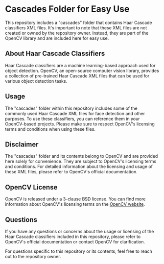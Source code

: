 # Cascades Folder for Easy Use

This repository includes a "cascades" folder that contains Haar Cascade classifiers XML files. It's important to note that these XML files are not created or owned by the repository owner. Instead, they are part of the OpenCV library and are included here for easy use.

## About Haar Cascade Classifiers

Haar Cascade classifiers are a machine learning-based approach used for object detection. OpenCV, an open-source computer vision library, provides a collection of pre-trained Haar Cascade XML files that can be used for various object detection tasks.

## Usage

The "cascades" folder within this repository includes some of the commonly used Haar Cascade XML files for face detection and other purposes. To use these classifiers, you can reference them in your OpenCV-based projects. Please make sure to respect OpenCV's licensing terms and conditions when using these files.

## Disclaimer

The "cascades" folder and its contents belong to OpenCV and are provided here solely for convenience. They are subject to OpenCV's licensing terms and conditions. For detailed information about the licensing and usage of these XML files, please refer to OpenCV's official documentation.

## OpenCV License

OpenCV is released under a 3-clause BSD license. You can find more information about OpenCV's licensing terms on the [OpenCV website](https://opencv.org/license/).

## Questions

If you have any questions or concerns about the usage or licensing of the Haar Cascade classifiers included in this repository, please refer to OpenCV's official documentation or contact OpenCV for clarification.

For questions specific to this repository or its contents, feel free to reach out to the repository owner.

